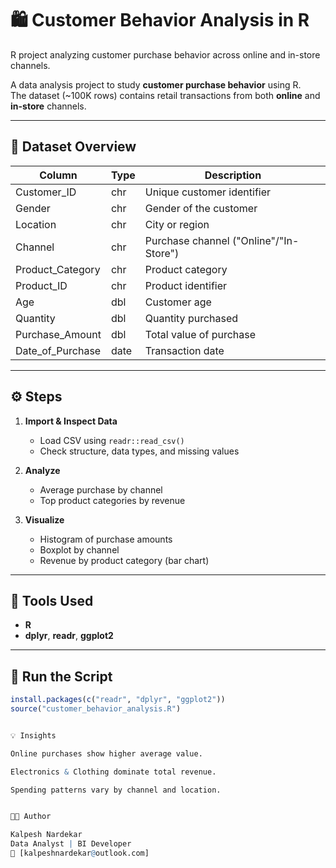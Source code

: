 # 🛍️ Customer Behavior Analysis in R
R project analyzing customer purchase behavior across online and in-store channels.

A data analysis project to study **customer purchase behavior** using R.  
The dataset (~100K rows) contains retail transactions from both **online** and **in-store** channels.

---

## 📘 Dataset Overview

| Column | Type | Description |
|--------|------|-------------|
| Customer_ID | chr | Unique customer identifier |
| Gender | chr | Gender of the customer |
| Location | chr | City or region |
| Channel | chr | Purchase channel ("Online"/"In-Store") |
| Product_Category | chr | Product category |
| Product_ID | chr | Product identifier |
| Age | dbl | Customer age |
| Quantity | dbl | Quantity purchased |
| Purchase_Amount | dbl | Total value of purchase |
| Date_of_Purchase | date | Transaction date |

---

## ⚙️ Steps

1. **Import & Inspect Data**  
   - Load CSV using `readr::read_csv()`  
   - Check structure, data types, and missing values  

2. **Analyze**  
   - Average purchase by channel  
   - Top product categories by revenue  

3. **Visualize**  
   - Histogram of purchase amounts  
   - Boxplot by channel  
   - Revenue by product category (bar chart)

---

## 🧰 Tools Used

- **R**  
- **dplyr**, **readr**, **ggplot2**

---

## 🚀 Run the Script

```r
install.packages(c("readr", "dplyr", "ggplot2"))
source("customer_behavior_analysis.R")


💡 Insights

Online purchases show higher average value.

Electronics & Clothing dominate total revenue.

Spending patterns vary by channel and location.


👨‍💻 Author

Kalpesh Nardekar
Data Analyst | BI Developer
📧 [kalpeshnardekar@outlook.com]
